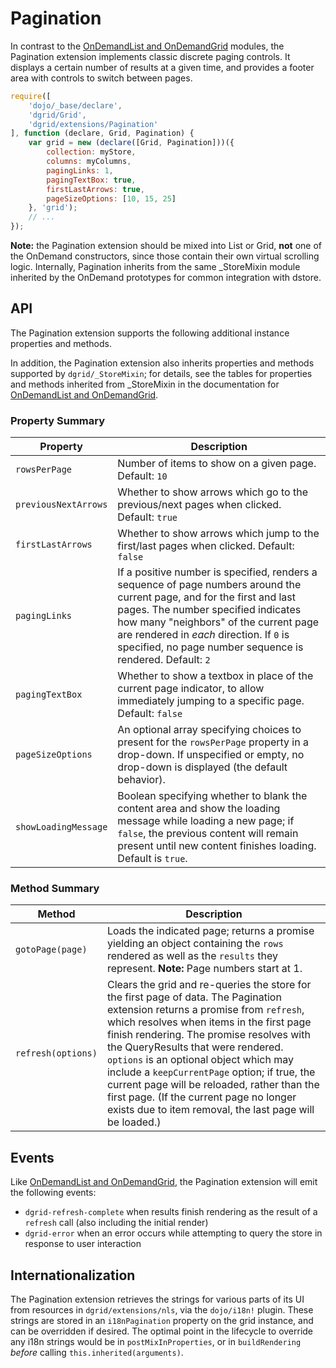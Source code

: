 # Pagination

In contrast to the [OnDemandList and OnDemandGrid](../core-components/OnDemandList-and-OnDemandGrid.md) modules,
the Pagination extension implements classic discrete paging controls. It displays a certain
number of results at a given time, and provides a footer area with controls to
switch between pages.

```js
require([
    'dojo/_base/declare',
    'dgrid/Grid',
    'dgrid/extensions/Pagination'
], function (declare, Grid, Pagination) {
    var grid = new (declare([Grid, Pagination]))({
        collection: myStore,
        columns: myColumns,
        pagingLinks: 1,
        pagingTextBox: true,
        firstLastArrows: true,
        pageSizeOptions: [10, 15, 25]
    }, 'grid');
    // ...
});
```

**Note:** the Pagination extension should be mixed into List or Grid, **not**
one of the OnDemand constructors, since those contain their own virtual
scrolling logic. Internally, Pagination inherits from the same \_StoreMixin
module inherited by the OnDemand prototypes for common integration with
dstore.

## API

The Pagination extension supports the following additional instance properties and methods.

In addition, the Pagination extension also inherits properties and methods
supported by `dgrid/_StoreMixin`; for details, see the tables for properties and
methods inherited from \_StoreMixin in the documentation for
[OnDemandList and OnDemandGrid](../core-components/OnDemandList-and-OnDemandGrid.md).

### Property Summary

Property | Description
-------- | -----------
`rowsPerPage` | Number of items to show on a given page. Default: `10`
`previousNextArrows` | Whether to show arrows which go to the previous/next pages when clicked. Default: `true`
`firstLastArrows` | Whether to show arrows which jump to the first/last pages when clicked. Default: `false`
`pagingLinks` | If a positive number is specified, renders a sequence of page numbers around the current page, and for the first and last pages.  The number specified indicates how many "neighbors" of the current page are rendered in *each* direction.  If `0` is specified, no page number sequence is rendered. Default: `2`
`pagingTextBox` | Whether to show a textbox in place of the current page indicator, to allow immediately jumping to a specific page. Default: `false`
`pageSizeOptions` | An optional array specifying choices to present for the `rowsPerPage` property in a drop-down. If unspecified or empty, no drop-down is displayed (the default behavior).
`showLoadingMessage` | Boolean specifying whether to blank the content area and show the loading message while loading a new page; if `false`, the previous content will remain present until new content finishes loading.  Default is `true`.

### Method Summary

Method | Description
------ | -----------
`gotoPage(page)` | Loads the indicated page; returns a promise yielding an object containing the `rows` rendered as well as the `results` they represent.  **Note:** Page numbers start at 1.
`refresh(options)` | Clears the grid and re-queries the store for the first page of data.  The Pagination extension returns a promise from `refresh`, which resolves when items in the first page finish rendering.  The promise resolves with the QueryResults that were rendered.  `options` is an optional object which may include a `keepCurrentPage` option; if true, the current page will be reloaded, rather than the first page.  (If the current page no longer exists due to item removal, the last page will be loaded.)

## Events

Like [OnDemandList and OnDemandGrid](../core-components/OnDemandList-and-OnDemandGrid.md), the Pagination extension will emit the following events:

* `dgrid-refresh-complete` when results finish rendering as the result of a
  `refresh` call (also including the initial render)
* `dgrid-error` when an error occurs while attempting to query the store in
  response to user interaction

## Internationalization

The Pagination extension retrieves the strings for various parts of its UI from
resources in `dgrid/extensions/nls`, via the `dojo/i18n!` plugin. These strings
are stored in an `i18nPagination` property on the grid instance, and can be
overridden if desired. The optimal point in the lifecycle to override any i18n
strings would be in `postMixInProperties`, or in `buildRendering` *before*
calling `this.inherited(arguments)`.